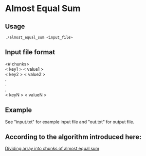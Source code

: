 # Almost Equal Sum


## Usage
```
./almost_equal_sum <input_file>
```

## Input file format
<# chunks> <br>
< key1 > < value1 > <br>
< key2 > < value2 > <br>
. <br>
. <br>
. <br>
< keyN > < valueN > <br>

## Example
See "input.txt" for example input file and "out.txt" for output file.



## According to the algorithm introduced here: 
[Dividing array into chunks of almost equal sum](https://stackoverflow.com/questions/63390126/dividing-array-into-chunks-of-almost-equal-sum)